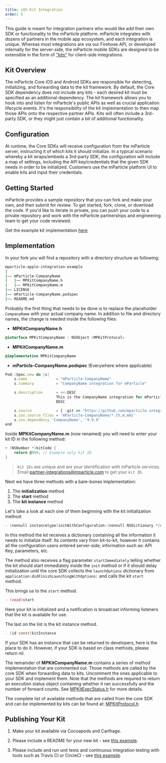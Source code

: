 ```yaml
---
title: iOS Kit Integration
order: 5
---
```


This guide is meant for integration partners who would like add their own SDK or functionality to the mParticle platform. mParticle integrates with dozens of partners in the mobile app ecosystem, and each integration is unique. Whereas most integrations are via our Firehose API, or developed internally for the server-side, the mParticle mobile SDKs are designed to be extensible in the form of ["kits"](/developers/sdk/ios/kits/) for client-side integrations.

## Kit Overview

The mParticle Core iOS and Android SDKs are responsible for detecting, initializing, and forwarding data to the kit framework. By default, the Core SDK dependency does not include any kits - each desired kit must be specified as an additional dependency. The kit framework allows you to hook into and listen for mParticle's public APIs as well as crucial application lifecycle events. It's the responsibility of the kit implementation to then map those APIs onto the respective partner APIs. Kits will often include a 3rd-party SDK, or they might just contain a bit of additional functionality.

## Configuration

At runtime, the Core SDKs will receive configuration from the mParticle server, instructing it of which kits it should initialize. In a typical scenario whereby a kit wraps/embeds a 3rd-party SDK, the configuration will include a map of settings, including the API key/credentials that the given SDK needs in order to be initialized. Customers use the mParticle platform UI to enable kits and input their credentials.

## Getting Started

mParticle provides a sample repository that you can fork and make your own, and then submit for review. To get started, fork, clone, or download the code. If you'd like to iterate in private, you can push your code to a private repository and work with the mParticle partnerships and engineering team to get your code reviewed.

Get the example kit implementation [here](https://github.com/mparticle-integrations/mparticle-apple-integration-example)

## Implementation

In your fork you will find a repository with a directory structure as following:

```sh
mparticle-apple-integration-example
|
|–– mParticle-CompanyName
|   |–– MPKitCompanyName.h
|   |–– MPKitCompanyName.m
|–– LICENSE
|–– mParticle-CompanyName.podspec
|–– README.md
```

Probably the first thing that needs to be done is to replace the placeholder `CompanyName` with your actual company name. In addition to file and directory names, the change is needed inside the following files:

* **MPKitCompanyName.h**
```objectivec
@interface MPKitCompanyName : NSObject <MPKitProtocol>
```
* **MPKitCompanyName.m**
```objectivec
@implementation MPKitCompanyName
```
* **mParticle-CompanyName.podspec** (Everywhere where applicable)
```javascript
Pod::Spec.new do |s|
    s.name             = "mParticle-CompanyName"
    s.summary          = "CompanyName integration for mParticle"

    s.description      = <<-DESC
                       This is the CompanyName integration for mParticle.
                       DESC

    s.source           = { :git => "https://github.com/mparticle-integrations/mparticle-apple-integration-companyname.git", :tag => s.version.to_s }
    s.ios.source_files = 'mParticle-CompanyName/*.{h,m,mm}'
    s.ios.dependency 'CompanyName', '9.9.9'
end
```

Inside **MPKitCompanyName.m** (now renamed) you will need to enter your kit ID in the following method:
```objectivec
+ (NSNumber *)kitCode {
    return @999; // Example only kit ID
}
```

> `Kit IDs` are unique and are your identification with mParticle services. Email partner-integrations@mparticle.com to get your `kit ID`.

Next we have three methods with a bare-bones implementation:

1. The **initialization** method
2. The **start** method
3. The **kit instance** method

Let's take a look at each one of them beginning with the kit initialization method:

```objectivec
- (nonnull instancetype)initWithConfiguration:(nonnull NSDictionary *)configuration startImmediately:(BOOL)startImmediately
```

In this method the kit receives a dictionary containing all the information it needs to initialize itself. Its contents vary from kit-to-kit, however it contains all the configuration users entered server-side; information such as: API Key, parameters, etc.

The method also receives a flag parameter `startImmediately` telling whether the kit should start immediately inside the `init` method or if it should delay initialization until the core SDK collects the `launchOptions` dictionary from `application:didFinishLaunchingWithOptions:` and calls the kit `start` method.

This brings us to the `start` method.

```objectivec
- (void)start
```

Here your kit is initialized and a notification is broadcast informing listeners that the kit is available for use.

The last on the list is the kit instance method.

```objectivec
- (id const)kitInstance
```

If your SDK has an instance that can be returned to developers, here is the place to do it. However, if your SDK is based on class methods, please return nil.

The remainder of **MPKitCompanyName.m** contains a series of method implementation that are commented out. Those methods are called by the core SDK when forwarding data to kits. Uncomment the ones applicable to your SDK and implement them. Note that the methods are required to return an execution status object containing whether it ran successfully and the number of forward counts. See [MPKitExecStatus.h](https://github.com/mParticle/mparticle-apple-sdk/blob/master/mParticle-Apple-SDK/Kits/MPKitExecStatus.h) for more details.

The complete list of available methods that are called from the core SDK and can be implemented by kits can be found at: [MPKitProtocol.h](https://github.com/mParticle/mparticle-apple-sdk/blob/master/mParticle-Apple-SDK/Kits/MPKitProtocol.h)

## Publishing Your Kit

1. Make your kit available via Cocoapods and Carthage.

2. Please include a README for your new kit - see [this example](https://github.com/mparticle-integrations/mparticle-android-integration-leanplum/blob/master/README.md).

3. Please include and run unit tests and continuous integration testing with tools such as Travis CI or CircleCI - see [this example](https://github.com/mparticle-integrations/mparticle-apple-integration-appsflyer/blob/master/mParticle_AppsFlyerTests/mParticle_AppsFlyerTests.m).
